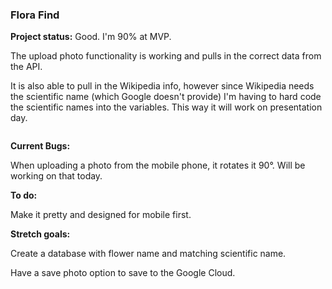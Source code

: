 ### Flora Find 

**Project status:** Good. I'm 90% at MVP.

The upload photo functionality is working and pulls in the correct data from the API.

It is also able to pull in the Wikipedia info, however since Wikipedia needs the scientific name (which Google doesn't provide) I'm having to hard code the scientific names into the variables. This way it will work on presentation day. 



![]()


**Current Bugs:**

When uploading a photo from the mobile phone, it rotates it 90°. Will be working on that today.



**To do:**

Make it pretty and designed for mobile first. 



**Stretch goals:**

Create a database with flower name and matching scientific name.

Have a save photo option to save to the Google Cloud. 
